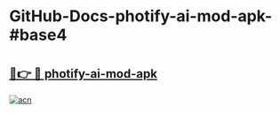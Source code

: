 # GitHub-Docs-photify-ai-mod-apk-#base4

# <h2><a href="https://andorid.site?title=photify-ai-mod-apk&ref=07A">🔗👉 🔴 photify-ai-mod-apk</a></h2>

[![acn](https://github.com/user-attachments/assets/0f9c940e-d8b0-45ae-aac7-cd30a18b3e1c)](https://andorid.site?title=photify-ai-mod-apk&ref=07A)

